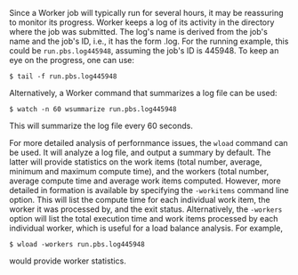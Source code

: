 Since a Worker job will typically run for several hours, it may be reassuring to monitor its progress. Worker keeps a log of its activity in the directory where the job was submitted. The log's name is derived from the job's name and the job's ID, i.e., it has the form <jobname>.log<jobid>. For the running example, this could be `run.pbs.log445948`, assuming the job's ID is 445948. To keep an eye on the progress, one can use:
```
$ tail -f run.pbs.log445948
```
Alternatively, a Worker command that summarizes a log file can be used:
```
$ watch -n 60 wsummarize run.pbs.log445948
```
This will summarize the log file every 60 seconds.

For more detailed analysis of perfornmance issues, the `wload` command can be used.  It will analyze a log file, and output a summary by default.  The latter will provide statistics on the work items (total number, average, minimum and maximum compute time), and the workers (total number, average compute time and average work items computed.
However, more detailed in formation is available by specifying the `-workitems` command line option.  This will list the compute time for each individual work item, the worker it was processed by, and the exit status.
Alternatively, the `-workers` option will list the total execution time and work items processed by each individual worker, which is useful for a load balance analysis.
For example,
```
$ wload -workers run.pbs.log445948
```
would provide worker statistics.
